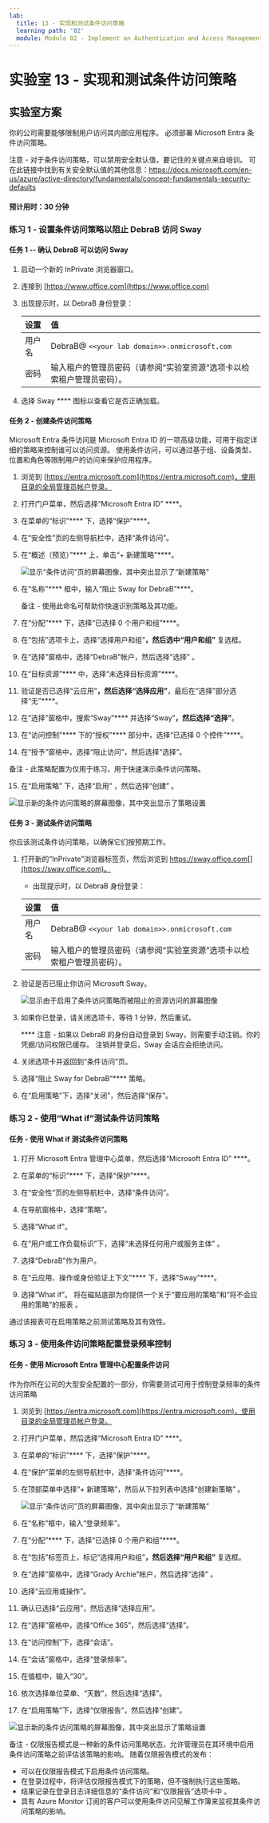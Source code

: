```yaml
---
lab:
  title: 13 - 实现和测试条件访问策略
  learning path: '02'
  module: Module 02 - Implement an Authentication and Access Management Solution
---
```


# 实验室 13 - 实现和测试条件访问策略

## 实验室方案

你的公司需要能够限制用户访问其内部应用程序。 必须部署 Microsoft Entra 条件访问策略。

注意 - 对于条件访问策略，可以禁用安全默认值，要记住的关键点来自培训。  可在此链接中找到有关安全默认值的其他信息：<https://docs.microsoft.com/en-us/azure/active-directory/fundamentals/concept-fundamentals-security-defaults>

#### 预计用时：30 分钟

### 练习 1 - 设置条件访问策略以阻止 DebraB 访问 Sway

#### 任务 1 -- 确认 DebraB 可以访问 Sway


1. 启动一个新的 InPrivate 浏览器窗口。
2. 连接到 [https://www.office.com](https://www.office.com) 
3. 出现提示时，以 DebraB 身份登录：

   | 设置 | 值 |
   | :--- | :--- |
   | 用户名 | DebraB@ `<<your lab domain>>.onmicrosoft.com` |
   | 密码 | 输入租户的管理员密码（请参阅“实验室资源”选项卡以检索租户管理员密码）。 |
    
4. 选择 Sway **** 图标以查看它是否正确加载。

#### 任务 2 - 创建条件访问策略

Microsoft Entra 条件访问是 Microsoft Entra ID 的一项高级功能，可用于指定详细的策略来控制谁可以访问资源。 使用条件访问，可以通过基于组、设备类型、位置和角色等限制用户的访问来保护应用程序。

1. 浏览到 [https://entra.microsoft.com](https://entra.microsoft.com)，使用目录的全局管理员帐户登录。

2. 打开门户菜单，然后选择“Microsoft Entra ID” ****。

3. 在菜单的“标识”**** 下，选择“保护”****。

4. 在“安全性”页的左侧导航栏中，选择“条件访问”。

5. 在“概述（预览）”**** 上，单击“+ 新建策略”****。

   ![显示“条件访问”页的屏幕图像，其中突出显示了“新建策略”](./media/lp2-mod1-conditional-access-new-policy.png)

6. 在“名称”**** 框中，输入“阻止 Sway for DebraB”****。

   备注 - 使用此命名可帮助你快速识别策略及其功能。

7. 在“分配”**** 下，选择“已选择 0 个用户和组”****。

8. 在“包括”选项卡上，选择“选择用户和组”****，然后选中“用户和组”**** 复选框。

9. 在“选择”窗格中，选择“DebraB”帐户，然后选择“选择” 。

10. 在“目标资源”**** 中，选择“未选择目标资源”****。

11. 验证是否已选择“云应用”****，然后选择“选择应用”****，最后在“选择”部分选择“无”****。

12. 在“选择”窗格中，搜索“Sway”**** 并选择“Sway”****，然后选择“选择”****。

13. 在“访问控制”**** 下的“授权”**** 部分中，选择“已选择 0 个控件”****。

14. 在“授予”窗格中，选择“阻止访问”，然后选择“选择”。

   备注 - 此策略配置为仅用于练习，用于快速演示条件访问策略。

15. 在“启用策略”  下，选择“启用”  ，然后选择“创建”  。

   ![显示新的条件访问策略的屏幕图像，其中突出显示了策略设置](./media/lp2-mod3-create-conditional-access-policy.png)

#### 任务 3 - 测试条件访问策略

你应该测试条件访问策略，以确保它们按预期工作。

1. 打开新的“InPrivate”浏览器标签页，然后浏览到 https://sway.office.com[](https://sway.office.com)。
    - 出现提示时，以 DebraB 身份登录：

   | 设置 | 值 |
   | :--- | :--- |
   | 用户名 | DebraB@ `<<your lab domain>>.onmicrosoft.com` |
   | 密码 | 输入租户的管理员密码（请参阅“实验室资源”选项卡以检索租户管理员密码）。 |
     
2. 验证是否已阻止你访问 Microsoft Sway。

   ![显示由于启用了条件访问策略而被阻止的资源访问的屏幕图像](./media/lp2-mod3-test-conditional-access-policy.png)

3. 如果你已登录，请关闭选项卡，等待 1 分钟，然后重试。
    
   **** 注意 - 如果以 DebraB 的身份自动登录到 Sway，则需要手动注销。你的凭据/访问权限已缓存。  注销并登录后，Sway 会话应会拒绝访问。

4. 关闭选项卡并返回到“条件访问”页。

5. 选择“阻止 Sway for DebraB”**** 策略。

6. 在“启用策略”下，选择“关闭”，然后选择“保存”。

### 练习 2 - 使用“What if”测试条件访问策略

#### 任务 - 使用 What if 测试条件访问策略

1. 打开 Microsoft Entra 管理中心菜单，然后选择“Microsoft Entra ID” ****。

1. 在菜单的“标识”**** 下，选择“保护”****。

1. 在“安全性”页的左侧导航栏中，选择“条件访问”。

1. 在导航窗格中，选择“策略”。

1. 选择“What if”。

1. 在“用户或工作负载标识”下，选择“未选择任何用户或服务主体” 。

1. 选择“DebraB”作为用户。

1. 在“云应用、操作或身份验证上下文”**** 下，选择“Sway”****。 

1. 选择“What if”。 将在磁贴底部为你提供一个关于“要应用的策略”和“将不会应用的策略”的报表 。

通过该报表可在启用策略之前测试策略及其有效性。

### 练习 3 - 使用条件访问策略配置登录频率控制

#### 任务 - 使用 Microsoft Entra 管理中心配置条件访问

作为你所在公司的大型安全配置的一部分，你需要测试可用于控制登录频率的条件访问策略

1. 浏览到 [https://entra.microsoft.com](https://entra.microsoft.com)，使用目录的全局管理员帐户登录。

2. 打开门户菜单，然后选择“Microsoft Entra ID” ****。

3. 在菜单的“标识”**** 下，选择“保护”****。

4. 在“保护”菜单的左侧导航栏中，选择“条件访问”****。

5. 在顶部菜单中选择“+ 新建策略”，然后从下拉列表中选择“创建新策略” 。

   ![显示“条件访问”页的屏幕图像，其中突出显示了“新建策略”](./media/lp2-mod1-conditional-access-new-policy.png)

6. 在“名称”框中，输入“登录频率”。

7. 在“分配”**** 下，选择“已选择 0 个用户和组”****。

8. 在“包括”标签页上，标记“选择用户和组”****，然后选择“用户和组”**** 复选框。

9. 在“选择”窗格中，选择“Grady Archie”帐户，然后选择“选择” 。

10. 选择“云应用或操作”。

11. 确认已选择“云应用”，然后选择“选择应用”。

12. 在“选择”窗格中，选择“Office 365”，然后选择“选择”。

13. 在“访问控制”下，选择“会话”。

14. 在“会话”窗格中，选择“登录频率”。

15. 在值框中，输入“30”。

16. 依次选择单位菜单、“天数”，然后选择“选择”。

17. 在“启用策略”下，选择“仅限报告”，然后选择“创建”。

   ![显示新的条件访问策略的屏幕图像，其中突出显示了策略设置](./media/lp2-mod3-create-session-conditional-access-policy.png)

   备注 - 仅限报告模式是一种新的条件访问策略状态，允许管理员在其环境中启用条件访问策略之前评估该策略的影响。 随着仅限报告模式的发布：
    
- 可以在仅限报告模式下启用条件访问策略。
- 在登录过程中，将评估仅限报告模式下的策略，但不强制执行这些策略。
- 结果记录在登录日志详细信息的“条件访问”和“仅限报告”选项卡中 。
- 具有 Azure Monitor 订阅的客户可以使用条件访问见解工作簿来监视其条件访问策略的影响。
